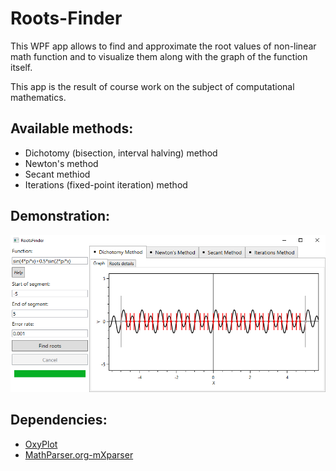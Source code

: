 # Roots-Finder
This WPF app allows to find and approximate the root values of non-linear math function and to visualize them along with the graph of the function itself.

This app is the result of course work on the subject of computational mathematics.
## Available methods:
* Dichotomy (bisection, interval halving) method
* Newton's method
* Secant methiod
* Iterations (fixed-point iteration) method
## Demonstration:
![screenshot](RootsFinder/screenshot.png)
## Dependencies:
* [OxyPlot](https://github.com/oxyplot/oxyplot)
* [MathParser.org-mXparser](https://github.com/mariuszgromada/MathParser.org-mXparser)
